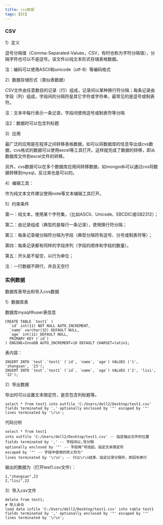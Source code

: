 ```yaml
---
title: csv数据
tags: [BI]
---
```


### CSV

1）定义

逗号分隔值（Comma-Separated-Values，CSV，有时也称为字符分隔值），分隔字符也可以不是逗号。该文件以纯文本形式存储表格数据。

注：编码可以使用ASCII和unicode（utf-8）等编码格式

2）数据存储形式（类似表数据）

CSV文件由任意数目的记录（行）组成，记录间以某种换行符分隔；每条记录由字段（列）组成，字段间的分隔符是其它字符或字符串，最常见的是逗号或制表符。

注：文本中每行表示一条记录，字段间使用逗号或制表符等分隔

注2：数据时可以包含列标题

3）应用

最广泛的应用是在程序之间转移表格数据，如可以将数据库的信息导出成cvs数据，cvs格式的数据可以使用excel等工具打开。这样就完成了数据的转移，即从数据库文件到excel文件的转移。

另外，cvs数据可以在多个数据库应用间转移数据，如mongodb可以通过cvs将数据转移到mysql，反过来也是可以的。

4）编辑工具：

作为纯文本文件建议使用note等文本编辑工具打开。

5）约束条件

第一：纯文本，使用某个字符集，（比如ASCII、Unicode、EBCDIC或GB2312）；

第二：由记录组成（典型的是每行一条记录），使用换行符分隔；

第三：每条记录被分隔符分隔为字段（典型分隔符有逗号、分号或制表符等）；

第四：每条记录都有同样的字段序列（字段的顺序和字段的数量）。

第五：开头是不留空，以行为单位；

注：一行数据不跨行，并且无空行

### 实例数据

数据库表导出和导入cvs数据

1）数据库表

数据库mysql中user表信息

```
CREATE TABLE `test1` (
  `id` int(11) NOT NULL AUTO_INCREMENT,
  `name` varchar(32) DEFAULT NULL,
  `age` int(11) DEFAULT NULL,
  PRIMARY KEY (`id`)
) ENGINE=InnoDB AUTO_INCREMENT=10 DEFAULT CHARSET=latin1;
```

表内容：

```
INSERT INTO `test`.`test1` (`id`, `name`, `age`) VALUES ('1', 'zhangsan', '23');
INSERT INTO `test`.`test1` (`id`, `name`, `age`) VALUES ('2', 'lisi', '22');
```

2）导出数据

导出时可以设置文本限定符，是否包含列标题等。

```
select * from test1 into outfile 'C:/Users/dell2/Desktop/test1.csv' fields terminated by ',' optionally enclosed by '"' escaped by '"' lines terminated by '\r\n';
```

代码分析

```
select * from test1 
into outfile 'C:/Users/dell2/Desktop/test1.csv' -- 指定输出文件的位置
fields terminated by ',' -- 字段间以,号分隔
optionally enclosed by '"' -- 字段用"号括起，指定文本限定符
escaped by '"' -- 字段中使用的转义符为"
lines terminated by '\r\n'; -- 行以\r\n结束，指定记录分隔符，即回车换行
```

输出的数据为（打开test1.csv文件）：

```
1,"zhangsan",23
2,"lisi",22
```

3）导入csv文件

```
delete from test1;
# 导入命令
load data infile 'C:/Users/dell2/Desktop/test1.csv' into table test1 fields terminated by ',' optionally enclosed by '"' escaped by '"' lines terminated by '\r\n';
```